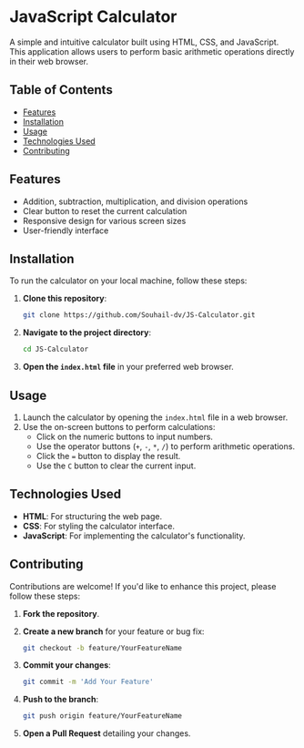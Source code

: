 # JavaScript Calculator

A simple and intuitive calculator built using HTML, CSS, and JavaScript. This application allows users to perform basic arithmetic operations directly in their web browser.

## Table of Contents

- [Features](#features)
- [Installation](#installation)
- [Usage](#usage)
- [Technologies Used](#technologies-used)
- [Contributing](#contributing)

## Features

- Addition, subtraction, multiplication, and division operations
- Clear button to reset the current calculation
- Responsive design for various screen sizes
- User-friendly interface


## Installation

To run the calculator on your local machine, follow these steps:

1. **Clone this repository**:

   ```bash
   git clone https://github.com/Souhail-dv/JS-Calculator.git
   ```

2. **Navigate to the project directory**:

   ```bash
   cd JS-Calculator
   ```

3. **Open the `index.html` file** in your preferred web browser.

## Usage

1. Launch the calculator by opening the `index.html` file in a web browser.
2. Use the on-screen buttons to perform calculations:
   - Click on the numeric buttons to input numbers.
   - Use the operator buttons (`+`, `-`, `*`, `/`) to perform arithmetic operations.
   - Click the `=` button to display the result.
   - Use the `C` button to clear the current input.

## Technologies Used

- **HTML**: For structuring the web page.
- **CSS**: For styling the calculator interface.
- **JavaScript**: For implementing the calculator's functionality.

## Contributing

Contributions are welcome! If you'd like to enhance this project, please follow these steps:

1. **Fork the repository**.
2. **Create a new branch** for your feature or bug fix:

   ```bash
   git checkout -b feature/YourFeatureName
   ```

3. **Commit your changes**:

   ```bash
   git commit -m 'Add Your Feature'
   ```

4. **Push to the branch**:

   ```bash
   git push origin feature/YourFeatureName
   ```

5. **Open a Pull Request** detailing your changes.


